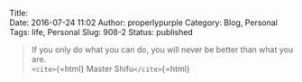 Title:  
Date: 2016-07-24 11:02
Author: properlypurple
Category: Blog, Personal
Tags: life, Personal
Slug: 908-2
Status: published

> If you only do what you can do, you will never be better than what you are.  
> `<cite>`{=html} Master Shifu`</cite>`{=html}

